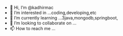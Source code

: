 - 👋 Hi, I’m @kadhirmac
- 👀 I’m interested in ...coding,developing,etc
- 🌱 I’m currently learning ...3java,mongodb,springboot,
- 💞️ I’m looking to collaborate on ...
- 📫 How to reach me ...

<!---
kadhirmac/kadhirmac is a ✨ special ✨ repository because its `README.md` (this file) appears on your GitHub profile.
You can click the Preview link to take a look at your changes.
--->
